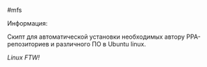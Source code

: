 #mfs

Информация:

Скипт для автоматической установки необходимых автору PPA-репозиториев и различного ПО в Ubuntu linux.

*Linux FTW!*
